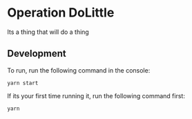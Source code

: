 # Operation DoLittle

Its a thing that will do a thing

## Development

To run, run the following command in the console:

    yarn start

If its your first time running it, run the following command first:

    yarn
